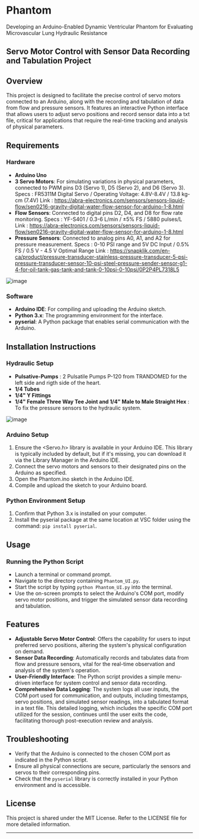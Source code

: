 # Phantom
Developing an Arduino-Enabled Dynamic Ventricular Phantom for Evaluating Microvascular Lung Hydraulic Resistance

## Servo Motor Control with Sensor Data Recording and Tabulation Project

## Overview
This project is designed to facilitate the precise control of servo motors connected to an Arduino, along with the recording and tabulation of data from flow and pressure sensors. It features an interactive Python interface that allows users to adjust servo positions and record sensor data into a txt file, critical for applications that require the real-time tracking and analysis of physical parameters.

## Requirements

### Hardware
- **Arduino Uno**
- **3 Servo Motors**: For simulating variations in physical parameters, connected to PWM pins D3 (Servo 1), D5 (Servo 2), and D6 (Servo 3).
  Specs : FR5311M Digital Servo / Operating Voltage: 4.8V-8.4V / 13.8 kg-cm (7.4V)
  Link : https://abra-electronics.com/sensors/sensors-liquid-flow/sen0216-gravity-digital-water-flow-sensor-for-arduino-1-8.html
- **Flow Sensors**: Connected to digital pins D2, D4, and D8 for flow rate monitoring.
  Specs : YF-S401 / 0.3-6 L/min / ±5% FS / 5880 pulses/L 
  Link : https://abra-electronics.com/sensors/sensors-liquid-flow/sen0216-gravity-digital-water-flow-sensor-for-arduino-1-8.html
- **Pressure Sensors**: Connected to analog pins A0, A1, and A2 for pressure measurement.
  Specs : 0-10 PSI range and 5V DC Input / 0.5% FS / 0.5 V - 4.5 V Optimal Range
  Link : https://snapklik.com/en-ca/product/pressure-transducer-stainless-pressure-transducer-5-psi-pressure-transducer-sensor-10-psi-steel-pressure-sender-sensor-g1-4-for-oil-tank-gas-tank-and-tank-0-10psi-0-10psi/0P2P4PL7318L5

![image](https://github.com/Fredmichll/Phantom/assets/149977886/30a690c8-44f3-48f7-9bd7-45958f9fdedb)

### Software
- **Arduino IDE**: For compiling and uploading the Arduino sketch.
- **Python 3.x**: The programming environment for the interface.
- **pyserial**: A Python package that enables serial communication with the Arduino.
  
## Installation Instructions

### Hydraulic Setup
- **Pulsative-Pumps** : 2 Pulsatile Pumps P-120 from TRANDOMED for the left side and rigth side of the heart.
- **1/4 Tubes**
- **1/4" Y Fittings**
- **1/4" Female Three Way Tee Joint and 1/4" Male to Male Straight Hex** : To fix the pressure sensors to the hydraulic system.
  
![image](https://github.com/Fredmichll/Phantom/assets/149977886/ca6718d9-69b5-4a1f-8225-fc4590b9d5d3)

### Arduino Setup
1. Ensure the <Servo.h> library is available in your Arduino IDE. This library is typically included by default, but if it's missing, you can download it via the Library Manager in the Arduino IDE.
2. Connect the servo motors and sensors to their designated pins on the Arduino as specified.
3. Open the Phantom.ino sketch in the Arduino IDE.
4. Compile and upload the sketch to your Arduino board.
   
### Python Environment Setup
1. Confirm that Python 3.x is installed on your computer.
2. Install the pyserial package at the same location at VSC folder using the command: `pip install pyserial`.

## Usage

### Running the Python Script
- Launch a terminal or command prompt.
- Navigate to the directory containing `Phantom_UI.py`.
- Start the script by typing `python Phantom_UI.py` into the terminal.
- Use the on-screen prompts to select the Arduino's COM port, modify servo motor positions, and trigger the simulated sensor data recording and tabulation.

## Features
- **Adjustable Servo Motor Control**: Offers the capability for users to input preferred servo positions, altering the system's physical configuration on demand.
- **Sensor Data Recording**: Automatically records and tabulates data from flow and pressure sensors, vital for the real-time observation and analysis of the system's operation.
- **User-Friendly Interface**: The Python script provides a simple menu-driven interface for system control and sensor data recording.
- **Comprehensive Data Logging**: The system logs all user inputs, the COM port used for communication, and outputs, including timestamps, servo positions, and simulated sensor readings, into a tabulated format       in a text file. This detailed logging, which includes the specific COM port utilized for the session, continues until the user exits the code, facilitating thorough post-execution review and analysis.
  
## Troubleshooting
- Verify that the Arduino is connected to the chosen COM port as indicated in the Python script.
- Ensure all physical connections are secure, particularly the sensors and servos to their corresponding pins.
- Check that the `pyserial` library is correctly installed in your Python environment and is accessible.

## License
This project is shared under the MIT License. Refer to the LICENSE file for more detailed information.

---
